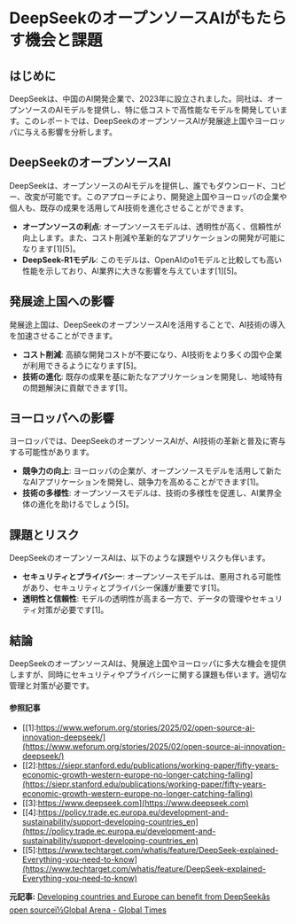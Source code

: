 # DeepSeekのオープンソースAIがもたらす機会と課題

## はじめに

DeepSeekは、中国のAI開発企業で、2023年に設立されました。同社は、オープンソースのAIモデルを提供し、特に低コストで高性能なモデルを開発しています。このレポートでは、DeepSeekのオープンソースAIが発展途上国やヨーロッパに与える影響を分析します。

## DeepSeekのオープンソースAI

DeepSeekは、オープンソースのAIモデルを提供し、誰でもダウンロード、コピー、改変が可能です。このアプローチにより、開発途上国やヨーロッパの企業や個人も、既存の成果を活用してAI技術を進化させることができます。

- **オープンソースの利点**: オープンソースモデルは、透明性が高く、信頼性が向上します。また、コスト削減や革新的なアプリケーションの開発が可能になります[1][5]。
- **DeepSeek-R1モデル**: このモデルは、OpenAIのo1モデルと比較しても高い性能を示しており、AI業界に大きな影響を与えています[1][5]。

## 発展途上国への影響

発展途上国は、DeepSeekのオープンソースAIを活用することで、AI技術の導入を加速させることができます。

- **コスト削減**: 高額な開発コストが不要になり、AI技術をより多くの国や企業が利用できるようになります[5]。
- **技術の進化**: 既存の成果を基に新たなアプリケーションを開発し、地域特有の問題解決に貢献できます[1]。

## ヨーロッパへの影響

ヨーロッパでは、DeepSeekのオープンソースAIが、AI技術の革新と普及に寄与する可能性があります。

- **競争力の向上**: ヨーロッパの企業が、オープンソースモデルを活用して新たなAIアプリケーションを開発し、競争力を高めることができます[1]。
- **技術の多様性**: オープンソースモデルは、技術の多様性を促進し、AI業界全体の進化を助けるでしょう[5]。

## 課題とリスク

DeepSeekのオープンソースAIは、以下のような課題やリスクも伴います。

- **セキュリティとプライバシー**: オープンソースモデルは、悪用される可能性があり、セキュリティとプライバシー保護が重要です[1]。
- **透明性と信頼性**: モデルの透明性が高まる一方で、データの管理やセキュリティ対策が必要です[1]。

## 結論

DeepSeekのオープンソースAIは、発展途上国やヨーロッパに多大な機会を提供しますが、同時にセキュリティやプライバシーに関する課題も伴います。適切な管理と対策が必要です。

#### 参照記事
- [[1]:https://www.weforum.org/stories/2025/02/open-source-ai-innovation-deepseek/](https://www.weforum.org/stories/2025/02/open-source-ai-innovation-deepseek/)
- [[2]:https://siepr.stanford.edu/publications/working-paper/fifty-years-economic-growth-western-europe-no-longer-catching-falling](https://siepr.stanford.edu/publications/working-paper/fifty-years-economic-growth-western-europe-no-longer-catching-falling)
- [[3]:https://www.deepseek.com](https://www.deepseek.com)
- [[4]:https://policy.trade.ec.europa.eu/development-and-sustainability/support-developing-countries_en](https://policy.trade.ec.europa.eu/development-and-sustainability/support-developing-countries_en)
- [[5]:https://www.techtarget.com/whatis/feature/DeepSeek-explained-Everything-you-need-to-know](https://www.techtarget.com/whatis/feature/DeepSeek-explained-Everything-you-need-to-know)


**元記事:** [Developing countries and Europe can benefit from DeepSeekâs open sourceï½Global Arena - Global Times](https://www.globaltimes.cn/page/202502/1328446.shtml)